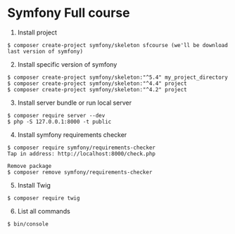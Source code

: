 # Symfony Full course

1. Install project 
```
$ composer create-project symfony/skeleton sfcourse (we'll be download last version of symfony)
```

2. Install specific version of symfony
```
$ composer create-project symfony/skeleton:"^5.4" my_project_directory 
$ composer create-project symfony/skeleton:"^4.4" project
$ composer create-project symfony/skeleton:"^4.2" project
```

3. Install server bundle or run local server
```
$ composer require server --dev
$ php -S 127.0.0.1:8000 -t public
```

4. Install symfony requirements checker
```
$ composer require symfony/requirements-checker
Tap in address: http://localhost:8000/check.php

Remove package
$ composer remove symfony/requirements-checker
```

5. Install Twig
```
$ composer require twig
```

6. List all commands
```
$ bin/console
```

